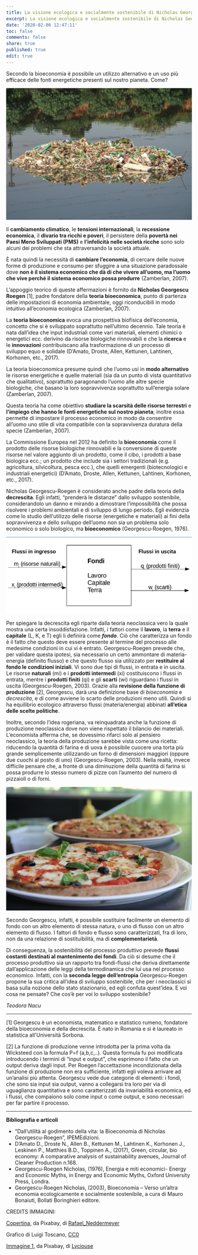 ```yaml
---
title: La visione ecologica e socialmente sostenibile di Nicholas Georgescu Roegen
excerpt: La visione ecologica e socialmente sostenibile di Nicholas Georgescu Roegen
date: '2020-02-06 12:47:11'
toc: false
comments: false
share: true
published: true
edit: true
---
```

Secondo la bioeconomia è possibile un utilizzo alternativo e un uso più efficace delle fonti energetiche presenti sul nostro pianeta. Come? 

![](/assets/images/trash-2385237_1920.jpg)

 Il **cambiamento climatico**, le **tensioni internazionali**, la **recessione economica**, il **divario tra ricchi e poveri**, il persistere della **povertà nei Paesi Meno Sviluppati (PMS)** e **l’infelicità nelle società ricche** sono solo alcuni dei problemi che sta attraversando la società attuale.

È nata quindi la necessità di **cambiare l’economia**, di cercare delle nuove forme di produzione e consumo per sfuggire a una situazione paradossale dove **non è il sistema economico che dà di che vivere all’uomo, ma l’uomo che vive perché il sistema economico possa produrre** (Zamberlan, 2007).

L’appoggio teorico di queste affermazioni è fornito da **Nicholas Georgescu Roegen** \[1], padre fondatore della **teoria bioeconomica**, punto di partenza delle impostazioni di economia ambientale, oggi riconducibili in modo intuitivo all’economia ecologica (Zamberlan, 2007).

La **teoria bioeconomica** evoca una prospettiva biofisica dell’economia, concetto che si è sviluppato soprattutto nell’ultimo decennio. Tale teoria è nata dall’idea che input industriali come vari materiali, elementi chimici o energetici ecc. derivino da risorse biologiche rinnovabili e che la **ricerca** e le **innovazioni** contribuiscano alla trasformazione di un processo di sviluppo equo e solidale (D’Amato, Droste, Allen, Kettunen, Lahtinen, Korhonen, etc., 2017).

La teoria bioeconomica presume quindi che l’uomo usi in **modo alternativo** le risorse energetiche e quelle materiali (sia da un punto di vista quantitativo che qualitativo), soprattutto paragonando l’uomo alle altre specie biologiche, che basano la loro sopravvivenza soprattutto sull’energia solare (Zamberlan, 2007).

Questa teoria ha come obiettivo **studiare la scarsità delle risorse terrestri** e **l’impiego che hanno le fonti energetiche sul nostro pianeta**; inoltre essa permette di impostare il processo economico in modo da consentire all’uomo uno stile di vita compatibile con la sopravvivenza duratura della specie (Zamberlan, 2007).

La Commissione Europea nel 2012 ha definito la **bioeconomia** come il prodotto delle risorse biologiche rinnovabili e la conversione di queste risorse nel valore aggiunto di un prodotto, come il cibo, i prodotti a base biologica ecc.; un prodotto che include sia i settori tradizionali (e.g. agricoltura, silvicoltura, pesca ecc.), che quelli emergenti (biotecnologici e industriali energetici) (D’Amato, Droste, Allen, Kettunen, Lahtinen, Korhonen, etc., 2017).

Nicholas Georgescu-Roegen è considerato anche padre della teoria della **decrescita**. Egli infatti, “prenderà le distanze” dallo sviluppo sostenibile, considerandolo un danno e mirando a dimostrare l’impossibilità che possa risolvere i problemi ambientali e di sviluppo di lungo periodo. Egli evidenzia come lo studio dell’utilizzo delle risorse (energetiche e materiali) ai fini della sopravvivenza e dello sviluppo dell’uomo non sia un problema solo economico o solo biologico, ma **bioeconomico** (Georgescu-Roegen, 1976).

![](/assets/images/grafico_fondi_flussi.png)

Per spiegare la decrescita egli riparte dalla teoria neoclassica vero la quale mostra una certa insoddisfazione. Infatti, i fattori come il **lavoro**, la **terra** e il **capitale** (L, K, e T) egli li definirà come ***fondo***. Ciò che caratterizza un fondo è il fatto che questo deve essere presente al termine del processo alle medesime condizioni in cui vi è entrato. Georgescu-Roegen prevede che, per validare questa ipotesi, sia necessario un certo ammontare di materia-energia (definito flusso) e che questo flusso sia utilizzato per **restituire al fondo le condizioni iniziali**. Vi sono due tipi di flussi, in entrata e in uscita. Le risorse **naturali** (mi) e i **prodotti intermedi** (xi) costituiscono i flussi in entrata, mentre i **prodotti finiti** (qi) e gli **scarti** (wi) riguardano i flussi in uscita (Georgescu-Roegen, 2003). Grazie alla **revisione della funzione di produzione** \[2], Georgescu, darà una definizione base di *bioeconomia* e *decrescita*, e di come avviene lo scarto delle produzioni meno utili. Quindi si ha equilibrio ecologico attraverso flussi (materia/energia) abbinati **all’etica delle scelte politiche**.

Inoltre, secondo l’idea rogeriana, va reinquadrata anche la funzione di produzione neoclassica dove non viene rispettato il bilancio dei materiali. L’economista afferma che, se dovessimo rifarci solo al pensiero neoclassico, la teoria della produzione sarebbe vista come una ricetta: riducendo la quantità di farina e di uova è possibile cuocere una torta più grande semplicemente utilizzando un forno di dimensioni maggiori (oppure due cuochi al posto di uno) (Georgescu-Roegen, 2003). Nella realtà, invece difficile pensare che, a fronte di una diminuzione della quantità di farina si possa produrre lo stesso numero di pizze con l’aumento del numero di pizzaioli o di forni.

![](/assets/images/pizza-380773_1920.jpg)

Secondo Georgescu, infatti, è possibile sostituire facilmente un elemento di fondo con un altro elemento di stessa natura, o uno di flusso con un altro elemento di flusso. I fattori di fondo e flusso sono caratterizzati, fra di loro, non da una relazione di sostituibilità, ma di **complementarietà**.

Di conseguenza, la sostenibilità del processo produttivo prevede **flussi costanti destinati al mantenimento dei fondi**. Da ciò si desume che il processo produttivo sia un rapporto tra fondi-flussi che deriva direttamente dall’applicazione delle leggi della termodinamica che lui usa nel processo economico. Infatti, con la **seconda legge dell’entropia** Georgescu-Roegen propone la sua critica all’idea di sviluppo sostenibile, che per i neoclassici si basa sulla nozione dello stato stazionario, ed egli confuta quest’idea. E voi cosa ne pensate? Che cos’è per voi lo sviluppo sostenibile?

*Teodora Nacu* 

- - -

\[1] Georgescu è un economista, matematico e statistico rumeno, fondatore della bioeconomia e della decrescita. È nato in Romania e si è laureato in statistica all'Università Sorbona.

\[2] La funzione di produzione venne introdotta per la prima volta da Wicksteed con la formula P=f (a,b,c,..). Questa formula fu poi modificata introducendo i termini di “input e output”, che esprimono il fatto che un output deriva dagli input. Per Roegen l’accettazione incondizionata della funzione di produzione non era sufficiente, infatti egli voleva arrivare ad un’analisi più attenta. Georgescu vede due categorie di elementi: i fondi, che sono sia input sia output, vanno a collegarsi tra loro per via di uguaglianza quantitativa e sono caratterizzati da invariabilità economica, ed i flussi, che compaiono solo come input o come output, e sono necessari per far partire il processo.

- - -

**Bibliografia e articoli**

* “Dall’utilità al godimento della vita: la Bioeconomia di Nicholas Georgescu-Roegen”, IPEMEdizioni.
* D’Amato D., Droste N., Allen B., Kettunen M., Lahtinen K., Korhonen J., Leskinen P., Matthies B.D., Toppinen A., (2017), Green, circular, bio economy: A comparative analysis of sustainability avenues, Journal of Cleaner Production n.168.
* Georgescu-Roegen Nicholas, (1976), Energia e miti economici- Energy and Economic Myths, in Energy and Economic Myths, Oxford University Press, Londra.
* Georgescu-Roegen Nicholas, (2003), Bioeconomia – Verso un’altra economia ecologicamente e socialmente sostenibile, a cura di Mauro Bonaiuti, Bollati Boringhieri editore.

CREDITS IMMAGINI: 

[Copertina](https://pixabay.com/it/photos/cestino-river-pines-macerie-2385237/), da Pixabay, di [Rafael_Neddermeyer](https://pixabay.com/it/users/rafael_neddermeyer-5342045/)

Grafico di Luigi Toscano, [CC0](https://creativecommons.org/publicdomain/zero/1.0/)

[Immagine 1,](https://pixabay.com/it/photos/pizza-napoletano-italia-380773/) da Pixabay, di [Lyciouse](https://pixabay.com/it/users/lyciouse-317680/)
